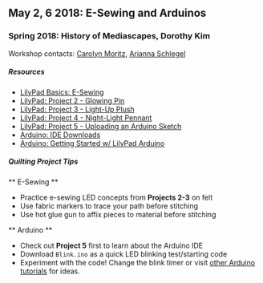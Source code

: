 ## May 2, 6 2018: E-Sewing and Arduinos
### Spring 2018: History of Mediascapes, Dorothy Kim

Workshop contacts: [Carolyn Moritz](mailto:cmoritz@vassar.edu "cmoritz@vassar.edu"), [Arianna Schlegel](mailto:arschlegel@vassar.edu "arschlegel.vassar.edu")

##### Resources
* [LilyPad Basics: E-Sewing](http://kookye.com/2017/07/01/e-sewing/)
* [LilyPad: Project 2 - Glowing Pin](http://kookye.com/2017/07/01/lilypad-glowing-pin/)
* [LilyPad: Project 3 - Light-Up Plush](http://kookye.com/2017/07/01/lilypad-light-up-plush/)
* [LilyPad: Project 4 - Night-Light Pennant](http://kookye.com/2017/07/01/lilypad-night-light-pennant/)
* [LilyPad: Project 5 - Uploading an Arduino Sketch](http://kookye.com/2017/07/01/lilypad-tutorial-uploading-an-arduino-sketch/)
* [Arduino: IDE Downloads](https://www.arduino.cc/en/Main/Software)
* [Arduino: Getting Started w/ LilyPad Arduino](https://www.arduino.cc/en/Guide/ArduinoLilyPadUSB)

##### Quilting Project Tips
** E-Sewing **  
*  Practice e-sewing LED concepts from **Projects 2-3** on felt
* Use fabric markers to trace your path before stitching
* Use hot glue gun to affix pieces to material before stitching    

** Arduino **  
* Check out **Project 5** first to learn about the Arduino IDE
* Download `Blink.ino` as a quick LED blinking test/starting code
* Experiment with the code! Change the blink timer or visit [other Arduino tutorials](http://www.arduino.cc/en/Tutorial) for ideas.
